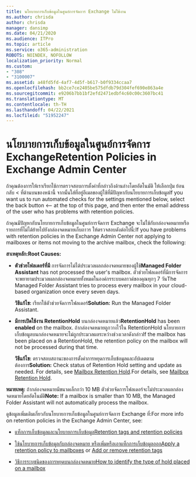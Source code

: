 ```yaml
---
title: นโยบายการเก็บข้อมูลในศูนย์การจัดการ Exchange ไม่ใช้งาน
ms.author: chrisda
author: chrisda
manager: dansimp
ms.date: 04/21/2020
ms.audience: ITPro
ms.topic: article
ms.service: o365-administration
ROBOTS: NOINDEX, NOFOLLOW
localization_priority: Normal
ms.custom:
- "308"
- "3100007"
ms.assetid: a48fd5fd-4af7-4d5f-b617-b0f9334ccaa7
ms.openlocfilehash: bb2ce7ce2405be575dfdb79d304fef690e863a4e
ms.sourcegitcommit: e9206b7bb1bf2efd2471edbf4c60c00c3607bc41
ms.translationtype: MT
ms.contentlocale: th-TH
ms.lasthandoff: 04/22/2021
ms.locfileid: "51952247"
---
```

# <a name="retention-policies-in-exchange-admin-center"></a><span data-ttu-id="735dd-102">นโยบายการเก็บข้อมูลในศูนย์การจัดการ Exchange</span><span class="sxs-lookup"><span data-stu-id="735dd-102">Retention Policies in Exchange Admin Center</span></span>

<span data-ttu-id="735dd-103">ถ้าคุณต้องการให้เราเรียกใช้การตรวจสอบการตั้งค่าที่กล่าวถึงด้านล่างโดยอัตโนมัติ ให้เลือกปุ่ม ย้อนกลับ < ที่ด้านบนของหน้านี้ จากนั้นใส่ที่อยู่อีเมลของผู้ใช้ที่มีปัญหากับนโยบายการเก็บข้อมูล</span><span class="sxs-lookup"><span data-stu-id="735dd-103">If you want us to run automated checks for the settings mentioned below, select the back button <-- at the top of this page, and then enter the email address of the user who has problems with retention policies.</span></span>

<span data-ttu-id="735dd-104">ถ้าคุณมีปัญหากับนโยบายการเก็บข้อมูลในศูนย์การจัดการ Exchange จะไม่ใช้กับกล่องจดหมายหรือรายการที่ไม่ได้ย้ายไปยังกล่องจดหมายเก็บถาวร ให้ตรวจสอบดังต่อไปนี้:</span><span class="sxs-lookup"><span data-stu-id="735dd-104">If you have problems with retention policies in the Exchange Admin Center not applying to mailboxes or items not moving to the archive mailbox, check the following:</span></span>

<span data-ttu-id="735dd-105">**สาเหตุหลัก:**</span><span class="sxs-lookup"><span data-stu-id="735dd-105">**Root Causes:**</span></span>

- <span data-ttu-id="735dd-106">**ตัวช่วยโฟลเดอร์ที่มี** การจัดการไม่ได้ประมวลผลกล่องจดหมายของผู้ใช้</span><span class="sxs-lookup"><span data-stu-id="735dd-106">**Managed Folder Assistant** has not processed the user's mailbox.</span></span> <span data-ttu-id="735dd-107">ตัวช่วยโฟลเดอร์ที่มีการจัดการจะพยายามประมวลผลกล่องจดหมายทั้งหมดในองค์กรระบบคลาวด์ของคุณทุกๆ 7 วัน</span><span class="sxs-lookup"><span data-stu-id="735dd-107">The Managed Folder Assistant tries to process every mailbox in your cloud-based organization once every seven days.</span></span>

  <span data-ttu-id="735dd-108">**วิธีแก้ไข:** เรียกใช้ตัวช่วยจัดการโฟลเดอร์</span><span class="sxs-lookup"><span data-stu-id="735dd-108">**Solution:** Run the Managed Folder Assistant.</span></span>

- <span data-ttu-id="735dd-109">**มีการเปิดใช้งาน RetentionHold** บนกล่องจดหมายแล้ว</span><span class="sxs-lookup"><span data-stu-id="735dd-109">**RetentionHold** has been **enabled** on the mailbox.</span></span> <span data-ttu-id="735dd-110">ถ้ากล่องจดหมายถูกวางไว้ใน RetentionHold นโยบายการเก็บข้อมูลบนกล่องจดหมายจะไม่ถูกประมวลผลระหว่างช่วงเวลาดังกล่าว</span><span class="sxs-lookup"><span data-stu-id="735dd-110">If the mailbox has been placed on a RetentionHold, the retention policy on the mailbox will not be processed during that time.</span></span>

  <span data-ttu-id="735dd-111">**วิธีแก้ไข:** ตรวจสอบสถานะของการตั้งค่าการหยุดการเก็บข้อมูลและอัปเดตตามต้องการ</span><span class="sxs-lookup"><span data-stu-id="735dd-111">**Solution:** Check status of Retention Hold setting and update as needed.</span></span> <span data-ttu-id="735dd-112">For details, see [Mailbox Retention Hold](https://docs.microsoft.com/exchange/security-and-compliance/messaging-records-management/mailbox-retention-hold).</span><span class="sxs-lookup"><span data-stu-id="735dd-112">For details, see [Mailbox Retention Hold](https://docs.microsoft.com/exchange/security-and-compliance/messaging-records-management/mailbox-retention-hold).</span></span>
 
<span data-ttu-id="735dd-113">**หมายเหตุ:** ถ้ากล่องจดหมายมีขนาดเล็กกว่า 10 MB ตัวช่วยจัดการโฟลเดอร์จะไม่ประมวลผลกล่องจดหมายโดยอัตโนมัติ</span><span class="sxs-lookup"><span data-stu-id="735dd-113">**Note:** If a mailbox is smaller than 10 MB, the Managed Folder Assistant will not automatically process the mailbox.</span></span>
 
<span data-ttu-id="735dd-114">ดูข้อมูลเพิ่มเติมเกี่ยวกับนโยบายการเก็บข้อมูลในศูนย์การจัดการ Exchange ที่:</span><span class="sxs-lookup"><span data-stu-id="735dd-114">For more info on retention policies in the Exchange Admin Center, see:</span></span>

- [<span data-ttu-id="735dd-115">แท็กการเก็บข้อมูลและนโยบายการเก็บข้อมูล</span><span class="sxs-lookup"><span data-stu-id="735dd-115">Retention tags and retention policies</span></span>](https://docs.microsoft.com/exchange/security-and-compliance/messaging-records-management/retention-tags-and-policies)

- <span data-ttu-id="735dd-116">[ใช้นโยบายการเก็บข้อมูลกับกล่องจดหมาย หรือเพิ่ม](https://docs.microsoft.com/exchange/security-and-compliance/messaging-records-management/apply-retention-policy)[หรือเอาแท็กการเก็บข้อมูลออก](https://docs.microsoft.com/exchange/security-and-compliance/messaging-records-management/add-or-remove-retention-tags)</span><span class="sxs-lookup"><span data-stu-id="735dd-116">[Apply a retention policy to mailboxes](https://docs.microsoft.com/exchange/security-and-compliance/messaging-records-management/apply-retention-policy) or [Add or remove retention tags](https://docs.microsoft.com/exchange/security-and-compliance/messaging-records-management/add-or-remove-retention-tags)</span></span>

- [<span data-ttu-id="735dd-117">วิธีการระบุชนิดของการหยุดบนกล่องจดหมาย</span><span class="sxs-lookup"><span data-stu-id="735dd-117">How to identify the type of hold placed on a mailbox</span></span>](https://docs.microsoft.com/microsoft-365/compliance/identify-a-hold-on-an-exchange-online-mailbox)
